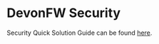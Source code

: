 # DevonFW Security
Security Quick Solution Guide can be found [here](https://github.com/devonfw/devonfw-security/wiki).
